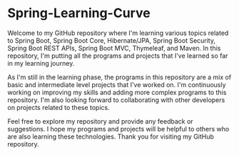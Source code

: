 # Spring-Learning-Curve
Welcome to my GitHub repository where I'm learning various topics related to Spring Boot, Spring Boot Core, Hibernate/JPA, Spring Boot Security, Spring Boot REST APIs, Spring Boot MVC, Thymeleaf, and Maven. In this repository, I'm putting all the programs and projects that I've learned so far in my learning journey.

As I'm still in the learning phase, the programs in this repository are a mix of basic and intermediate level projects that I've worked on. I'm continuously working on improving my skills and adding more complex programs to this repository. I'm also looking forward to collaborating with other developers on projects related to these topics.

Feel free to explore my repository and provide any feedback or suggestions. I hope my programs and projects will be helpful to others who are also learning these technologies. Thank you for visiting my GitHub repository.
